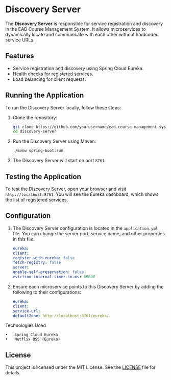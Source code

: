 # Discovery Server

The **Discovery Server** is responsible for service registration and discovery in the EAD Course Management System. It
allows microservices to dynamically locate and communicate with each other without hardcoded service URLs.

## Features

- Service registration and discovery using Spring Cloud Eureka.
- Health checks for registered services.
- Load balancing for client requests.

## Running the Application

To run the Discovery Server locally, follow these steps:

1. Clone the repository:
   ```bash
   git clone https://github.com/yourusername/ead-course-management-system.git
   cd discovery-server
    ```

2. Run the Discovery Server using Maven:

    ```bash
    ./mvnw spring-boot:run
    ```

3. The Discovery Server will start on port `8761`.

## Testing the Application

To test the Discovery Server, open your browser and visit `http://localhost:8761`. You will see the Eureka dashboard,
which shows the list of registered services.

## Configuration

1. The Discovery Server configuration is located in the `application.yml` file. You can change the server port, service
   name, and other properties in this file.

   ```yaml
   eureka:
   client:
   register-with-eureka: false
   fetch-registry: false
   server:
   enable-self-preservation: false
   eviction-interval-timer-in-ms: 60000
   ```

2. Ensure each microservice points to this Discovery Server by adding the following to their configurations:

    ```yaml
    eureka:
    client:
    service-url:
    defaultZone: http://localhost:8761/eureka/
    ```

Technologies Used

	•	Spring Cloud Eureka
	•	Netflix OSS (Eureka)

## License

This project is licensed under the MIT License. See the [LICENSE](LICENSE) file for details.
